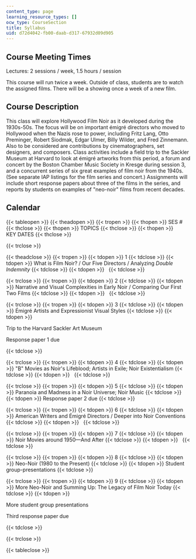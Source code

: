 ```yaml
---
content_type: page
learning_resource_types: []
ocw_type: CourseSection
title: Syllabus
uid: d72d4042-fb00-daab-d317-67932d09d905
---
```


Course Meeting Times
--------------------

Lectures: 2 sessions / week, 1.5 hours / session

This course will run twice a week. Outside of class, students are to watch the assigned films. There will be a showing once a week of a new film.

Course Description
------------------

This class will explore Hollywood Film Noir as it developed during the 1930s-50s. The focus will be on important émigré directors who moved to Hollywood when the Nazis rose to power, including Fritz Lang, Otto Preminger, Robert Siodmak, Edgar Ulmer, Billy Wilder, and Fred Zinnemann. Also to be considered are contributions by cinematographers, set designers, and composers. Class activities include a field trip to the Sackler Museum at Harvard to look at émigré artworks from this period, a forum and concert by the Boston Chamber Music Society in Kresge during session 3, and a concurrent series of six great examples of film noir from the 1940s. (See separate IAP listings for the film series and concert.) Assignments will include short response papers about three of the films in the series, and reports by students on examples of "neo-noir" films from recent decades.

Calendar
--------

{{< tableopen >}}
{{< theadopen >}}
{{< tropen >}}
{{< thopen >}}
SES #
{{< thclose >}}
{{< thopen >}}
TOPICS
{{< thclose >}}
{{< thopen >}}
KEY DATES
{{< thclose >}}

{{< trclose >}}

{{< theadclose >}}
{{< tropen >}}
{{< tdopen >}}
1
{{< tdclose >}}
{{< tdopen >}}
What is Film Noir? / Our Five Directors / Analyzing _Double Indemnity_
{{< tdclose >}}
{{< tdopen >}}
 
{{< tdclose >}}

{{< trclose >}}
{{< tropen >}}
{{< tdopen >}}
2
{{< tdclose >}}
{{< tdopen >}}
Narrative and Visual Complexities in Early Noir / Comparing Our First Two Films
{{< tdclose >}}
{{< tdopen >}}
 
{{< tdclose >}}

{{< trclose >}}
{{< tropen >}}
{{< tdopen >}}
3
{{< tdclose >}}
{{< tdopen >}}
Émigré Artists and Expressionist Visual Styles
{{< tdclose >}}
{{< tdopen >}}


Trip to the Harvard Sackler Art Museum

Response paper 1 due


{{< tdclose >}}

{{< trclose >}}
{{< tropen >}}
{{< tdopen >}}
4
{{< tdclose >}}
{{< tdopen >}}
"B" Movies as Noir's Lifeblood; Artists in Exile; Noir Existentialism
{{< tdclose >}}
{{< tdopen >}}
 
{{< tdclose >}}

{{< trclose >}}
{{< tropen >}}
{{< tdopen >}}
5
{{< tdclose >}}
{{< tdopen >}}
Paranoia and Madness in a Noir Universe; Noir Music
{{< tdclose >}}
{{< tdopen >}}
Response paper 2 due
{{< tdclose >}}

{{< trclose >}}
{{< tropen >}}
{{< tdopen >}}
6
{{< tdclose >}}
{{< tdopen >}}
American Writers and Émigré Directors / Deeper into Noir Conventions
{{< tdclose >}}
{{< tdopen >}}
 
{{< tdclose >}}

{{< trclose >}}
{{< tropen >}}
{{< tdopen >}}
7
{{< tdclose >}}
{{< tdopen >}}
Noir Movies around 1950—And After
{{< tdclose >}}
{{< tdopen >}}
 
{{< tdclose >}}

{{< trclose >}}
{{< tropen >}}
{{< tdopen >}}
8
{{< tdclose >}}
{{< tdopen >}}
Neo-Noir (1980 to the Present)
{{< tdclose >}}
{{< tdopen >}}
Student group-presentations
{{< tdclose >}}

{{< trclose >}}
{{< tropen >}}
{{< tdopen >}}
9
{{< tdclose >}}
{{< tdopen >}}
More Neo-Noir and Summing Up: The Legacy of Film Noir Today
{{< tdclose >}}
{{< tdopen >}}


More student group presentations

Third response paper due


{{< tdclose >}}

{{< trclose >}}

{{< tableclose >}}